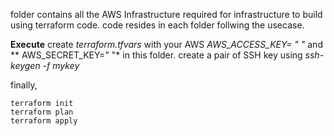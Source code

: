 folder contains all the AWS Infrastructure required for infrastructure to build using terraform code. 
code resides in each folder follwing the usecase. 

**Execute**
create *terraform.tfvars* with your AWS *AWS_ACCESS_KEY= " "* and ** AWS_SECRET_KEY=" "* in this folder. 
create a pair of SSH key using *ssh-keygen -f mykey* 

finally, 

```
terraform init
terraform plan 
terraform apply
```
